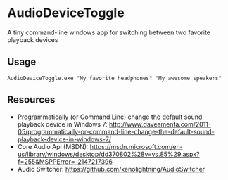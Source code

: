 # AudioDeviceToggle
A tiny command-line windows app for switching between two favorite playback devices

## Usage
```
AudioDeviceToggle.exe "My favorite headphones" "My awesome speakers"
```

## Resources

- Programmatically (or Command Line) change the default sound playback device in Windows 7: http://www.daveamenta.com/2011-05/programmatically-or-command-line-change-the-default-sound-playback-device-in-windows-7/
- Core Audio Api (MSDN): https://msdn.microsoft.com/en-us/library/windows/desktop/dd370802%28v=vs.85%29.aspx?f=255&MSPPError=-2147217396
- Audio Switcher: https://github.com/xenolightning/AudioSwitcher
